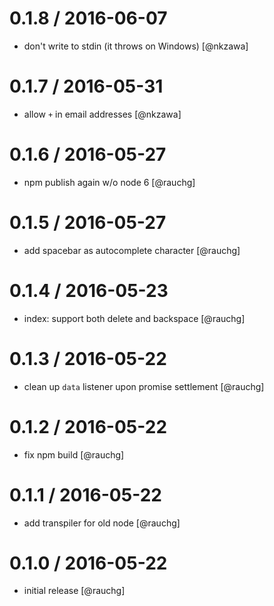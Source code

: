 
0.1.8 / 2016-06-07
==================

  * don't write to stdin (it throws on Windows) [@nkzawa]

0.1.7 / 2016-05-31
==================

  * allow `+` in email addresses [@nkzawa]

0.1.6 / 2016-05-27
==================

  * npm publish again w/o node 6 [@rauchg]

0.1.5 / 2016-05-27
==================

  * add spacebar as autocomplete character [@rauchg]

0.1.4 / 2016-05-23
==================

  * index: support both delete and backspace [@rauchg]

0.1.3 / 2016-05-22
==================

  * clean up `data` listener upon promise settlement [@rauchg]

0.1.2 / 2016-05-22
==================

  * fix npm build [@rauchg]

0.1.1 / 2016-05-22
==================

  * add transpiler for old node [@rauchg]

0.1.0 / 2016-05-22
==================

  * initial release [@rauchg]

